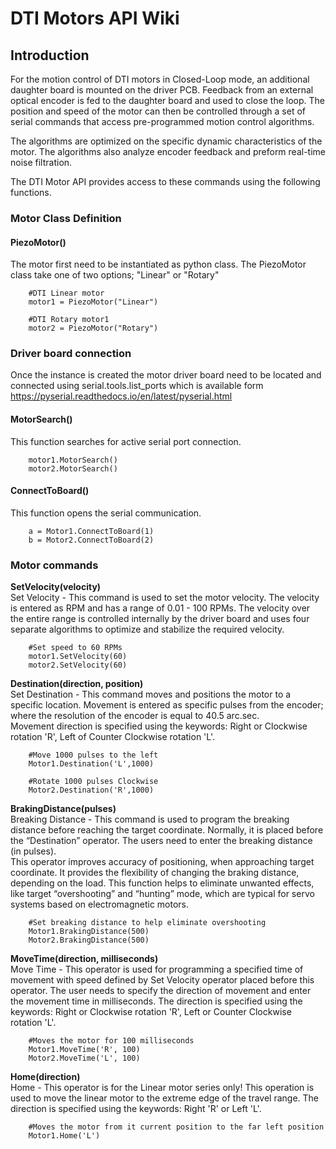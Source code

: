 # DTI Motors API Wiki
## Introduction
For the motion control of DTI motors in Closed-Loop mode, an additional
daughter board is mounted on the driver PCB. Feedback from an external optical
encoder is fed to the daughter board and used to close the loop.  The position
and speed of the motor can then be controlled through a set of serial commands
that access pre-programmed motion control algorithms.

The algorithms are optimized on the specific dynamic characteristics of the
motor.  The algorithms also analyze encoder feedback and preform real-time
noise filtration.

The DTI Motor API provides access to these commands using the following
functions.

### Motor Class Definition
#### PiezoMotor()
The motor first need to be instantiated as python class.  The PiezoMotor class
take one of two options; "Linear" or "Rotary"

        #DTI Linear motor
        motor1 = PiezoMotor("Linear")

        #DTI Rotary motor1
        motor2 = PiezoMotor("Rotary")

### Driver board connection
Once the instance is created the motor driver board need to be located and
connected using serial.tools.list_ports which is available form https://pyserial.readthedocs.io/en/latest/pyserial.html
#### MotorSearch()
This function searches for active serial port connection.

        motor1.MotorSearch()
        motor2.MotorSearch()

#### ConnectToBoard()
This function opens the serial communication.

        a = Motor1.ConnectToBoard(1)
        b = Motor2.ConnectToBoard(2)

### Motor commands
**SetVelocity(velocity)**
<br>Set Velocity - This command is used to set the motor velocity.  The velocity
is entered as RPM and has a range of 0.01 - 100 RPMs.  The velocity over the
entire range is controlled internally by the driver board and uses four separate
algorithms to optimize and stabilize the required velocity.

        #Set speed to 60 RPMs
        motor1.SetVelocity(60)
        motor2.SetVelocity(60)

**Destination(direction, position)**
<br>Set Destination - This command moves and positions the motor to a specific
location.  Movement is entered as specific pulses from the encoder; where the
resolution of the encoder is equal to 40.5 arc.sec.  
Movement direction is
specified using the keywords:  Right or Clockwise rotation 'R', Left of Counter
Clockwise rotation 'L'.

        #Move 1000 pulses to the left
        Motor1.Destination('L',1000)

        #Rotate 1000 pulses Clockwise
        Motor2.Destination('R',1000)

**BrakingDistance(pulses)**
<br>Breaking Distance - This command is used to program the breaking
distance before reaching the target coordinate. Normally, it is placed before
the “Destination” operator. The users need to enter the breaking distance
(in pulses).  
This operator improves accuracy of positioning, when approaching target
coordinate. It provides the flexibility of changing the braking distance,
depending on the load. This function helps to eliminate unwanted effects, like
target “overshooting” and “hunting” mode, which are typical for servo systems
based on electromagnetic motors.

        #Set breaking distance to help eliminate overshooting
        Motor1.BrakingDistance(500)
        Motor2.BrakingDistance(500)

**MoveTime(direction, milliseconds)**
<br>Move Time - This operator is used for programming a specified time of
movement with speed defined by Set Velocity operator placed before this
operator. The user needs to specify the direction of movement and enter the
movement time in milliseconds. The  direction is specified using the
keywords:  Right or Clockwise rotation 'R', Left or Counter Clockwise
rotation 'L'.

        #Moves the motor for 100 milliseconds
        Motor1.MoveTime('R', 100)
        Motor2.MoveTime('L', 100)

**Home(direction)**
<br>Home - This operator is for the Linear motor series only!
This operation is used to move the linear motor to the extreme edge of the
travel range.  The direction is specified using the keywords:  Right 'R' or
Left 'L'.

        #Moves the motor from it current position to the far left position
        Motor1.Home('L')
